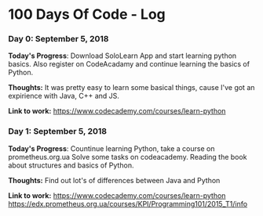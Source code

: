 # 100 Days Of Code - Log

### Day 0: September 5, 2018 

**Today's Progress**: Download SoloLearn App and start learning python basics. Also register on CodeAcadamy and continue learning the basics of Python.

**Thoughts:** It was pretty easy to learn some basical things, cause I've got an expirience with Java, C++ and JS.  

**Link to work:** https://www.codecademy.com/courses/learn-python
 

### Day 1: September 5, 2018 

**Today's Progress**: Countinue learning Python, take a course on prometheus.org.ua 
Solve some tasks on codeacademy. Reading the book about structures and basics of Python.

**Thoughts:** Find out lot's of differences between Java and Python

**Link to work:** https://www.codecademy.com/courses/learn-python
https://edx.prometheus.org.ua/courses/KPI/Programming101/2015_T1/info
 

